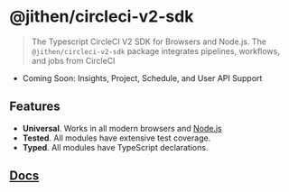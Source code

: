 # @jithen/circleci-v2-sdk

> The Typescript CircleCI V2 SDK for Browsers and Node.js.
> The `@jithen/circleci-v2-sdk` package integrates pipelines, workflows, and jobs from CircleCI

- Coming Soon: Insights, Project, Schedule, and User API Support

## Features

- **Universal**. Works in all modern browsers and [Node.js](https://nodejs.org/)
- **Tested**. All modules have extensive test coverage.
- **Typed**. All modules have TypeScript declarations.

## [Docs](https://jithenshriyan.github.io/circleci-v2-sdk/)
